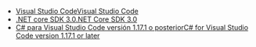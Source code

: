 * [<span data-ttu-id="692e2-101">Visual Studio Code</span><span class="sxs-lookup"><span data-stu-id="692e2-101">Visual Studio Code</span></span>](https://code.visualstudio.com/)
* [<span data-ttu-id="692e2-102">.NET core SDK 3.0</span><span class="sxs-lookup"><span data-stu-id="692e2-102">.NET Core SDK 3.0</span></span>](https://dotnet.microsoft.com/download/dotnet-core/3.0)
* [<span data-ttu-id="692e2-103">C# para Visual Studio Code versión 1.17.1 o posterior</span><span class="sxs-lookup"><span data-stu-id="692e2-103">C# for Visual Studio Code version 1.17.1 or later</span></span>](https://marketplace.visualstudio.com/items?itemName=ms-vscode.csharp)